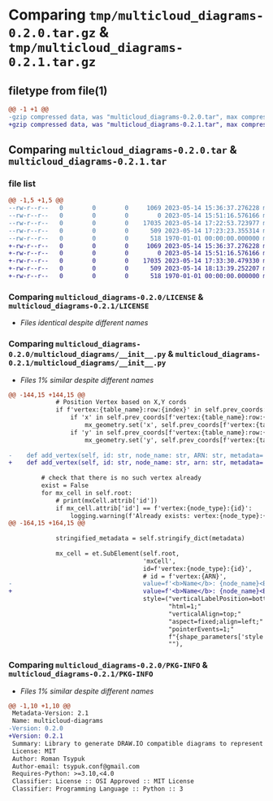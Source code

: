 # Comparing `tmp/multicloud_diagrams-0.2.0.tar.gz` & `tmp/multicloud_diagrams-0.2.1.tar.gz`

## filetype from file(1)

```diff
@@ -1 +1 @@
-gzip compressed data, was "multicloud_diagrams-0.2.0.tar", max compression
+gzip compressed data, was "multicloud_diagrams-0.2.1.tar", max compression
```

## Comparing `multicloud_diagrams-0.2.0.tar` & `multicloud_diagrams-0.2.1.tar`

### file list

```diff
@@ -1,5 +1,5 @@
--rw-r--r--   0        0        0     1069 2023-05-14 15:36:37.276228 multicloud_diagrams-0.2.0/LICENSE
--rw-r--r--   0        0        0        0 2023-05-14 15:51:16.576166 multicloud_diagrams-0.2.0/README.md
--rw-r--r--   0        0        0    17035 2023-05-14 17:22:53.723977 multicloud_diagrams-0.2.0/multicloud_diagrams/__init__.py
--rw-r--r--   0        0        0      509 2023-05-14 17:23:23.355314 multicloud_diagrams-0.2.0/pyproject.toml
--rw-r--r--   0        0        0      518 1970-01-01 00:00:00.000000 multicloud_diagrams-0.2.0/PKG-INFO
+-rw-r--r--   0        0        0     1069 2023-05-14 15:36:37.276228 multicloud_diagrams-0.2.1/LICENSE
+-rw-r--r--   0        0        0        0 2023-05-14 15:51:16.576166 multicloud_diagrams-0.2.1/README.md
+-rw-r--r--   0        0        0    17035 2023-05-14 17:33:30.479330 multicloud_diagrams-0.2.1/multicloud_diagrams/__init__.py
+-rw-r--r--   0        0        0      509 2023-05-14 18:13:39.252207 multicloud_diagrams-0.2.1/pyproject.toml
+-rw-r--r--   0        0        0      518 1970-01-01 00:00:00.000000 multicloud_diagrams-0.2.1/PKG-INFO
```

### Comparing `multicloud_diagrams-0.2.0/LICENSE` & `multicloud_diagrams-0.2.1/LICENSE`

 * *Files identical despite different names*

### Comparing `multicloud_diagrams-0.2.0/multicloud_diagrams/__init__.py` & `multicloud_diagrams-0.2.1/multicloud_diagrams/__init__.py`

 * *Files 1% similar despite different names*

```diff
@@ -144,15 +144,15 @@
             # Position Vertex based on X,Y cords
             if f'vertex:{table_name}:row:{index}' in self.prev_coords:
                 if 'x' in self.prev_coords[f'vertex:{table_name}:row:{index}']:
                     mx_geometry.set('x', self.prev_coords[f'vertex:{table_name}:row:{index}']['x'])
                 if 'y' in self.prev_coords[f'vertex:{table_name}:row:{index}']:
                     mx_geometry.set('y', self.prev_coords[f'vertex:{table_name}:row:{index}']['y'])
 
-    def add_vertex(self, id: str, node_name: str, ARN: str, metadata='', node_type=''):
+    def add_vertex(self, id: str, node_name: str, arn: str, metadata='', node_type=''):
 
         # check that there is no such vertex already
         exist = False
         for mx_cell in self.root:
             # print(mxCell.attrib['id'])
             if mx_cell.attrib['id'] == f'vertex:{node_type}:{id}':
                 logging.warning(f'Already exists: vertex:{node_type}:{id} name:{node_name}')
@@ -164,15 +164,15 @@
 
             stringified_metadata = self.stringify_dict(metadata)
 
             mx_cell = et.SubElement(self.root,
                                     'mxCell',
                                     id=f'vertex:{node_type}:{id}',
                                     # id = f'vertex:{ARN}',
-                                    value=f'<b>Name</b>: {node_name}<BR><b>ARN</b>: {ARN} {stringified_metadata}',
+                                    value=f'<b>Name</b>: {node_name}<BR><b>ARN</b>: {arn} {stringified_metadata}',
                                     style=("verticalLabelPosition=bottom;"
                                            "html=1;"
                                            "verticalAlign=top;"
                                            "aspect=fixed;align=left;"
                                            "pointerEvents=1;"
                                            f"{shape_parameters['style']}"
                                            ""),
```

### Comparing `multicloud_diagrams-0.2.0/PKG-INFO` & `multicloud_diagrams-0.2.1/PKG-INFO`

 * *Files 1% similar despite different names*

```diff
@@ -1,10 +1,10 @@
 Metadata-Version: 2.1
 Name: multicloud-diagrams
-Version: 0.2.0
+Version: 0.2.1
 Summary: Library to generate DRAW.IO compatible diagrams to represent Cloud infrastructure. AWS Cloud supported.
 License: MIT
 Author: Roman Tsypuk
 Author-email: tsypuk.conf@gmail.com
 Requires-Python: >=3.10,<4.0
 Classifier: License :: OSI Approved :: MIT License
 Classifier: Programming Language :: Python :: 3
```

